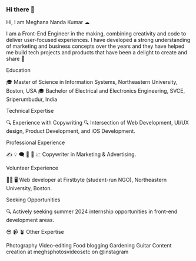 ### Hi there 👋

<!--
**MeghanaNandaKumar/MeghanaNandaKumar** is a ✨ _special_ ✨ repository because its `README.md` (this file) appears on your GitHub profile.

Here are some ideas to get you started:

- 🔭 I’m currently working on Firstbyte's website development
- 🌱 I’m currently learning iOS development using Swift and Swift UI
- 👯 I’m looking to collaborate on front-end development & iOS projects, crypto, and UX UI design on Figma
- 🤔 I’m looking for help with learning Data structures and Algorithms
- 💬 Ask me about my interests and my transition from copywriting to software development - you'll be in for a ride
- 📫 How to reach me: nandakumar.me@northeastern.edu or one of my socials
- 😄 Pronouns: she/her
- ⚡ Fun fact: I know a little about everything
-->

Hi, I am Meghana Nanda Kumar ☁

I am a Front-End Engineer in the making, combining creativity and code to deliver user-focused experiences. I have developed a strong understanding of marketing and business concepts over the years and they have helped me build tech projects and products that have been a delight to create and share 🚀 

Education

🎓 Master of Science in Information Systems, Northeastern University, Boston, USA
🎓 Bachelor of Electrical and Electronics Engineering, SVCE, Sriperumbudur, India

Technical Expertise

🔍 Experience with Copywriting
🔍 Intersection of Web Development, UI/UX design, Product Development, and iOS Development.

Professional Experience

✍ 💡 🗨 🤝 📣 📈 Copywriter in Marketing & Advertising. 

Volunteer Experience

👩‍💻 🖥 Web developer at Firstbyte (student-run NGO), Northeastern University, Boston.

Seeking Opportunities

🔍 Actively seeking summer 2024 internship opportunities in front-end development areas.

😎 📹 🪴 Other Expertise

Photography
Video-editing
Food blogging
Gardening
Guitar
Content creation at meghsphotosvideosetc on @instagram 
